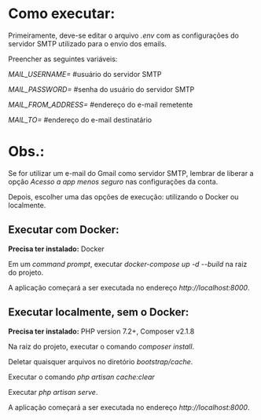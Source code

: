 # Como executar:

Primeiramente, deve-se editar o arquivo *.env* com as configurações do servidor SMTP utilizado para o envio dos emails.

Preencher as seguintes variáveis:

*MAIL_USERNAME=* #usuário do servidor SMTP

*MAIL_PASSWORD=* #senha do usuário do servidor SMTP

*MAIL_FROM_ADDRESS=* #endereço do e-mail remetente

*MAIL_TO=* #endereço do e-mail destinatário

# Obs.:
Se for utilizar um e-mail do Gmail como servidor SMTP, lembrar de liberar a opção *Acesso a app menos seguro* nas configurações da conta.

Depois, escolher uma das opções de execução: utilizando o Docker ou localmente.

## Executar com Docker:
**Precisa ter instalado:** Docker

Em um *command prompt*, executar *docker-compose up -d --build* na raiz do projeto.

A aplicação começará a ser executada no endereço *http://localhost:8000*.

## Executar localmente, sem o Docker:
**Precisa ter instalado:** PHP version 7.2+, Composer v2.1.8

Na raiz do projeto, executar o comando *composer install*.

Deletar quaisquer arquivos no diretório *bootstrap/cache*.

Executar o comando *php artisan cache:clear*

Executar *php artisan serve*.

A aplicação começará a ser executada no endereço *http://localhost:8000*.
